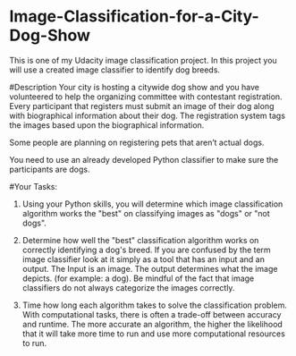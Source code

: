 # Image-Classification-for-a-City-Dog-Show
This is one of my Udacity image classification project. 
In this project you will use a created image classifier to identify dog breeds. 

#Description
Your city is hosting a citywide dog show and you have volunteered to help the organizing committee with contestant registration. Every participant that registers must submit an image of their dog along with biographical information about their dog. The registration system tags the images based upon the biographical information.  

Some people are planning on registering pets that aren’t actual dogs.  

You need to use an already developed Python classifier to make sure the participants are dogs.

#Your Tasks:
  1. Using your Python skills, you will determine which image classification algorithm works the "best" on classifying images as "dogs" or "not dogs".
  
  2. Determine how well the "best" classification algorithm works on correctly identifying a dog's breed.
If you are confused by the term image classifier look at it simply as a tool that has an input and an output. The Input is an image. The output determines what the image depicts. (for example: a dog). Be mindful of the fact that image classifiers do not always categorize the images correctly. 

  3. Time how long each algorithm takes to solve the classification problem. With computational tasks, there is often a trade-off between accuracy and runtime. The more accurate an algorithm, the higher the likelihood that it will take more time to run and use more computational resources to run.
